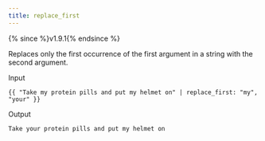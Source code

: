 ```yaml
---
title: replace_first
---
```


{% since %}v1.9.1{% endsince %}

Replaces only the first occurrence of the first argument in a string with the second argument.

Input
```liquid
{{ "Take my protein pills and put my helmet on" | replace_first: "my", "your" }}
```

Output
```text
Take your protein pills and put my helmet on
```
